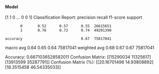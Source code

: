 #### Model
[1 1 0 ... 0 0 1]
Classification Report:
              precision    recall  f1-score   support

           0       0.52      0.57      0.55  26615651
           1       0.76      0.72      0.74  49201390

    accuracy                           0.67  75817041
   macro avg       0.64      0.65      0.64  75817041
weighted avg       0.68      0.67      0.67  75817041

Accuracy: 0.6671036528582011
Confusion Matrix:
[[15290034 11325617]
 [13913599 35287791]]
Confusion Matrix (%):
[[20.16701496 14.93808892]
 [18.3515458  46.54335033]]
